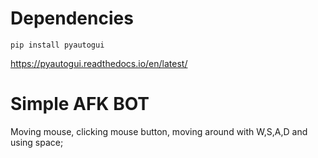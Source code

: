 # Dependencies
 ```pip install pyautogui ```
 
 https://pyautogui.readthedocs.io/en/latest/

# Simple AFK BOT 
 Moving mouse, clicking mouse button, moving around with W,S,A,D and using space;
